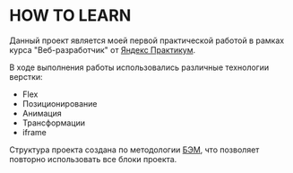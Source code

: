 # HOW TO LEARN

Данный проект является моей первой практической работой в рамках курса "Веб-разработчик" от [Яндекс Практикум](https://practicum.yandex.ru/). 

В ходе выполнения работы использовались различные технологии верстки:
* Flex
* Позиционирование
* Анимация
* Трансформации
* iframe

Структура проекта создана по методологии [БЭМ](https://ru.bem.info/), что позволяет повторно использовать все блоки проекта.